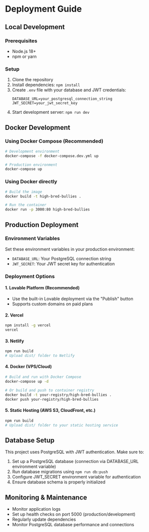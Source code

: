 
# Deployment Guide

## Local Development

### Prerequisites
- Node.js 18+
- npm or yarn

### Setup
1. Clone the repository
2. Install dependencies: `npm install`
3. Create `.env` file with your database and JWT credentials:
   ```
   DATABASE_URL=your_postgresql_connection_string
   JWT_SECRET=your_jwt_secret_key
   ```
4. Start development server: `npm run dev`

## Docker Development

### Using Docker Compose (Recommended)
```bash
# Development environment
docker-compose -f docker-compose.dev.yml up

# Production environment
docker-compose up
```

### Using Docker directly
```bash
# Build the image
docker build -t high-bred-bullies .

# Run the container
docker run -p 3000:80 high-bred-bullies
```

## Production Deployment

### Environment Variables
Set these environment variables in your production environment:
- `DATABASE_URL`: Your PostgreSQL connection string
- `JWT_SECRET`: Your JWT secret key for authentication

### Deployment Options

#### 1. Lovable Platform (Recommended)
- Use the built-in Lovable deployment via the "Publish" button
- Supports custom domains on paid plans

#### 2. Vercel
```bash
npm install -g vercel
vercel
```

#### 3. Netlify
```bash
npm run build
# Upload dist/ folder to Netlify
```

#### 4. Docker (VPS/Cloud)
```bash
# Build and run with Docker Compose
docker-compose up -d

# Or build and push to container registry
docker build -t your-registry/high-bred-bullies .
docker push your-registry/high-bred-bullies
```

#### 5. Static Hosting (AWS S3, CloudFront, etc.)
```bash
npm run build
# Upload dist/ folder to your static hosting service
```

## Database Setup

This project uses PostgreSQL with JWT authentication. Make sure to:
1. Set up a PostgreSQL database (connection via DATABASE_URL environment variable)
2. Run database migrations using `npm run db:push`
3. Configure JWT_SECRET environment variable for authentication
4. Ensure database schema is properly initialized

## Monitoring & Maintenance

- Monitor application logs
- Set up health checks on port 5000 (production/development)
- Regularly update dependencies
- Monitor PostgreSQL database performance and connections
